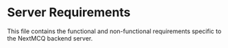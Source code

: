 # Server Requirements

This file contains the functional and non-functional requirements specific to the NextMCQ backend server.

